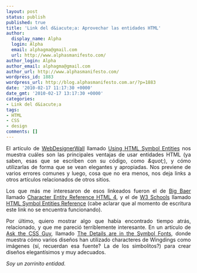 ```yaml
---
layout: post
status: publish
published: true
title: 'Link del d&iacute;a: Aprovechar las entidades HTML'
author:
  display_name: Alpha
  login: Alpha
  email: alphagma@gmail.com
  url: http://www.alphasmanifesto.com/
author_login: Alpha
author_email: alphagma@gmail.com
author_url: http://www.alphasmanifesto.com/
wordpress_id: 1883
wordpress_url: http://blog.alphasmanifesto.com.ar/?p=1883
date: '2010-02-17 11:17:30 +0000'
date_gmt: '2010-02-17 13:17:30 +0000'
categories:
- Link del d&iacute;a
tags:
- HTML
- CSS
- design
comments: []
---
```

<p style="text-align: justify;">El art&iacute;culo de <a href="http://www.webdesignerwall.com/">WebDesignerWall</a> llamado <a href="http://www.webdesignerwall.com/tutorials/using-html-symbol-entities/">Using HTML Symbol Entities</a> nos muestra cu&aacute;les son las principales ventajas de usar entidades HTML (ya saben, esas que se escriben con su c&oacute;digo, como <em>&amp;quot;</em>), y c&oacute;mo utilizarlas de forma que se vean elegantes y apropiadas. Nos previene de varios errores comunes y luego, cosa que no era menos, nos deja links a otros art&iacute;culos relacionados de otros sitios.</p>
<p style="text-align: justify;">Los que m&aacute;s me interesaron de esos linkeados fueron el de <a href="http://www.bigbaer.com/">Big Baer</a> llamado <a href="http://www.bigbaer.com/reference/character_entity_reference.htm">Character Entity Reference HTML 4</a>, y el de <a href="http://www.w3schools.com/">W3 Schools</a> llamado <a href="http://www.w3schools.com/tags/ref_symbols.asp">HTML Symbol Entities Reference</a> (cabe aclarar que al momento de escritura este link no se encuentra funcionando).</p>
<p style="text-align: justify;">Por &uacute;ltimo, quiero mostrar algo que hab&iacute;a encontrado tiempo atr&aacute;s, relacionado, y que me pareci&oacute; terriblemente interesante. En un art&iacute;culo de <a href="http://www.askthecssguy.com/">Ask the CSS Guy</a>, llamado <a href="http://www.askthecssguy.com/2007/02/the_details_are_in_the_symbol_1.html">The Details are in the Symbol Fonts</a>, donde muestra c&oacute;mo varios dise&ntilde;os han utilizado characteres de Wingdings como im&aacute;genes (s&iacute;, recuerdan esa fuente? La de los simbolitos?) para crear dise&ntilde;os elegant&iacute;simos y muy adecuados.</p>
<p style="text-align: justify;"><em>Soy un zorrinito entidad.</em></p>

